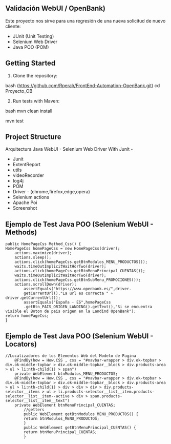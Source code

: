 ## Validación WebUI / OpenBank)

Este proyecto nos sirve para una regresión de una nueva solicitud de nuevo cliente:

- JUnit (Unit Testing)
- Selenium Web Driver
- Java POO (POM)

## Getting Started

1. Clone the repository:

bash
(https://github.com/Rperalr/FrontEnd-Automation-OpenBank.git)
cd Proyecto_OB

2. Run tests with Maven:

bash
mvn clean install

mvn test

##  Project Structure

Arquitectura Java WebUI - Selenium Web Driver With Junit -  
- Junit
- ExtentReport
- utils
- videoRecorder
- log4j
- POM
- Driver - (chrome,firefox,edge,opera)
- Selenium actions
- Apache Poi
- Screenshot
  
##  Ejemplo de Test Java POO (Selenium WebUI - Methods)

    public HomePageCss Method_Css() {
    HomePageCss homePageCss = new HomePageCss(driver);
        actions.maximize(driver);
        actions.sleep();
        actions.click(homePageCss.getBtnModulos_MENU_PRODUCTOS());
        waits.timeOutImplicitWaitHorTwo(driver);
        actions.click(homePageCss.getBtnMenuPrincipal_CUENTAS());
        waits.timeOutImplicitWaitHorTwo(driver);
        actions.click(homePageCss.getBtnSubMenu_PROMOCIONES());
        actions.scrollDown(driver);
            assertEquals("https://www.openbank.es/",driver.
            getCurrentUrl(),"La url es correcta " + driver.getCurrentUrl());
            assertEquals("España - ES",homePageCss
            .getBtn_PAIS_ORIGEN_LANDING().getText(),"Si se encuentra visible el Boton de pais origen en la Landind OpenBank");
    return homePageCss;
    }

##  Ejemplo de Test Java POO (Selenium WebUI - Locators)
    //Localizadores de los Elementos Web del Modelo de Pagina
        @FindBy(how = How.CSS , css = "#navbar-wrapper > div.ok-topbar > div.ok-middle-topbar > div.ok-middle-topbar__block > div.products-area > ul > li:nth-child(1) > span")
        private WebElement btnModulos_MENU_PRODUCTOS;
        @FindBy(how = How.CSS , css = "#navbar-wrapper > div.ok-topbar > div.ok-middle-topbar > div.ok-middle-topbar__block > div.products-area > ul > li:nth-child(1) > div > div > div > div.products-selector__items > ul > li.products-selector__list__item.products-selector__list__item--active > div > span.products-selector__list__item__text")
        private WebElement btnMenuPrincipal_CUENTAS;
            //getters
            public WebElement getBtnModulos_MENU_PRODUCTOS() {
            return btnModulos_MENU_PRODUCTOS;
            }
            public WebElement getBtnMenuPrincipal_CUENTAS() {
            return btnMenuPrincipal_CUENTAS;
            }
